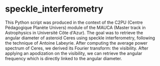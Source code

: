 # speckle_interferometry

This Python script was produced in the context of the C2PU (Centre Pédagogique Planète Univers) module of the MAUCA (Master track in Astrophysics in Université Côte d'Azur). The goal was to retrieve the angular diameter of asteroid Ceres using speckle interferometry, following the technique of Antoine Labeyrie. After computing the average power spectrum of Ceres, we derived its Fourier transform: the visibility. After applying an apodization on the visibility, we can retrieve the angular frequency which is directly linked to the angular diameter.
